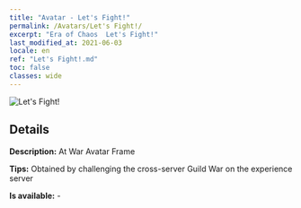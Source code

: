 ```yaml
---
title: "Avatar - Let's Fight!"
permalink: /Avatars/Let's Fight!/
excerpt: "Era of Chaos  Let's Fight!"
last_modified_at: 2021-06-03
locale: en
ref: "Let's Fight!.md"
toc: false
classes: wide
---
```

 ![Let's Fight!](/images/a/avatarFrame_84.png)

## Details

 **Description:** At War Avatar Frame 

 **Tips:** Obtained by challenging the cross-server Guild War on the experience server 

 **Is available:**  - 

